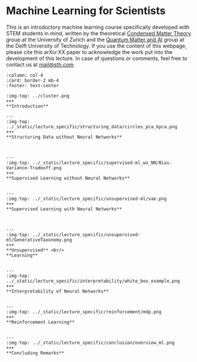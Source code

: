 # Machine Learning for Scientists

This is an introductory machine learning course specifically developed with STEM students in mind,
written by the theoretical [Condensed Matter Theory](https://www.physik.uzh.ch/en/groups/neupert.html) group at the University of Zurich and the [Quantum Matter and AI](https://twitter.com/QMAI_TUDelft) group at the Delft University of Technology. If you use the content of this webpage, please cite this arXiv:XX paper to acknowledge the work put into the development of this lecture. In case of questions or comments, feel free to contact us at mail@sth.com.



````{panels}
:column: col-4
:card: border-2 mb-4
:footer: text-center

:img-top: ../cluster.png 
+++
**Introduction**

---
:img-top: ../_static/lecture_specific/structuring_data/circles_pca_kpca.png
+++
**Structuring Data without Neural Networks**



---
:img-top: ../_static/lecture_specific/supervised-ml_wo_NN/Bias-Variance-Tradeoff.png
+++
**Supervised Learning without Neural Networks**


---
:img-top: ../_static/lecture_specific/unsupervised-ml/vae.png
+++
**Supervised Learning with Neural Networks**



---
:img-top: ../_static/lecture_specific/unsupervised-ml/GenerativeTaxonomy.png
+++
**Unsupervised** <br/>
**Learning**


---
:img-top: ../_static/lecture_specific/interpretability/white_box_example.png
+++
**Interpretability of Neural Networks**


---
:img-top: ../_static/lecture_specific/reinforcement/mdp.png
+++
**Reinforcement Learning**


---
:img-top: ../_static/lecture_specific/conclusion/overview_ml.png
+++
**Concluding Remarks**



````
